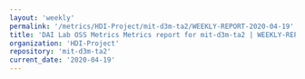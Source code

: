 ```yaml
---
layout: 'weekly'
permalink: '/metrics/HDI-Project/mit-d3m-ta2/WEEKLY-REPORT-2020-04-19'
title: 'DAI Lab OSS Metrics Metrics report for mit-d3m-ta2 | WEEKLY-REPORT-2020-04-19'
organization: 'HDI-Project'
repository: 'mit-d3m-ta2'
current_date: '2020-04-19'
---
```

